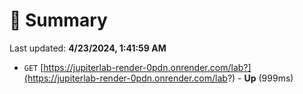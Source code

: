 # 📖 Summary
Last updated: **4/23/2024, 1:41:59 AM**

- `GET` [https://jupiterlab-render-0pdn.onrender.com/lab?](https://jupiterlab-render-0pdn.onrender.com/lab?) - **Up** (999ms)
